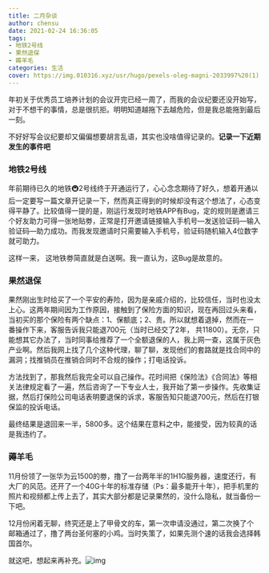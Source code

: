 ```yaml
---
title: 二月杂谈
author: chensu
date: 2021-02-24 16:36:05
tags:
- 地铁2号线
- 果然退保
- 薅羊毛
categories: 生活
cover: https://img.010316.xyz/usr/hugo/pexels-oleg-magni-2033997%20(1).jpg
---
```

年初关于优秀员工培养计划的会议开完已经一周了，而我的会议纪要还没开始写，对于不想干的事情，总是很抗拒。明明知道越拖下去越危险，但是我总能拖到最后一刻。

不好好写会议纪要却又偏偏想要胡言乱语，其实也没啥值得记录的。**记录一下近期发生的事件吧**

###  地铁2号线

年前期待已久的地铁🚇2号线终于开通运行了，心心念念期待了好久，想着开通以后一定要写一篇文章开记录一下，然而真正得到的时候却没有这个想法了，心态变得平静了。比较值得一提的是，刚运行发现时地铁APP有Bug，定的规则是邀请三个好友助力可得一张地贴劵，正常是打开邀请链接输入手机号—发送验证码—输入验证码—助力成功。而我发现邀请时只需要输入手机号，验证码随机输入4位数字就可助力。

这样一来， 这地铁劵简直就是白送啊。我一直认为，这Bug是故意的。

### 果然退保

果然刚出生时给买了一个平安的寿险，因为是亲戚介绍的，比较信任，当时也没太上心。这两年期间因为工作原因，接触到了保险方面的知识，现在再回过头来看，当初买的那个保险有两个缺点：1、保额底；2、贵。所以就想着退掉，然而在一番操作下来，客服告诉我只能退700元（当时已经交了2年， 共11800）。无奈，只能想其它办法了，当时同事给推荐了一个全额退保的人，我上网一查，这属于灰色产业啊。然后我网上找了几个这种代理，聊了聊，发现他们的套路就是找合同中的漏洞；找推销员在推销合同时不合规的操作；打电话投诉。

方法找到了，那我然后我完全可以自己操作。花时间把《保险法》《合同法》等相关法律规定看了一遍，然后咨询了一下专业人士，我开始了第一步操作。先收集证据，然后打保险公司电话表明要退保的诉求，客服告知只能退700元，然后在打银保监的投诉电话。

最终结果是退回来一半，5800多。这个结果在意料之中，能接受，因为较真的话是我违约了。

### 薅羊毛

11月份领了一张华为云1500的劵，撸了一台两年半的1H1G服务器，速度还行，有大厂的风范。还开了一个40G十年的标准存储（Ps：最多能开十年），把手机里的照片和视频都上传上去了，其实大部分都是记录果然的，没什么隐私，就当备份一下吧。

12月份闲着无聊，终究还是上了甲骨文的车，第一次申请没通过，第二次换了个邮箱通过了，撸了两台圣何塞的小鸡。当时失策了，如果先测个速的话我会选择韩国首尔。

就这吧，想起来再补充。![img](https://img.010316.xyz/usr/hugo/qqpyimg1614155137.gif)
